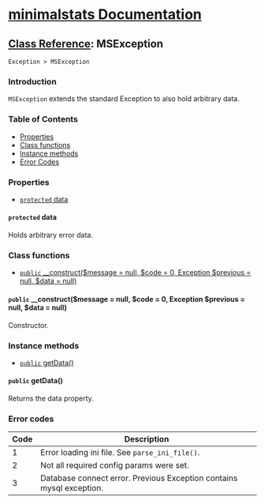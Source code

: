 # [minimalstats Documentation](../../)

## [Class Reference](../classes/): MSException

`Exception > MSException`

### Introduction

`MSException` extends the standard Exception to also hold arbitrary data.

### Table of Contents

* [Properties](#properties)
* [Class functions](#class-functions)
* [Instance methods](#instance-methods)
* [Error Codes](#error-codes)

### Properties

* [`protected` data](#protected-data)

#### `protected` data

Holds arbitrary error data.

### Class functions

* [`public` __construct($message = null, $code = 0, Exception $previous = null, $data = null)](#public-constructmessage--null-code--0-exception-previous--null-data--null)

#### `public` __construct($message = null, $code = 0, Exception $previous = null, $data = null)

Constructor. 

### Instance methods

* [`public` getData()](#public-getdata)

#### `public` getData()

Returns the data property.

### Error codes

Code | Description
---|---
1|Error loading ini file. See `parse_ini_file()`.
2|Not all required config params were set.
3|Database connect error. Previous Exception contains mysql exception.
